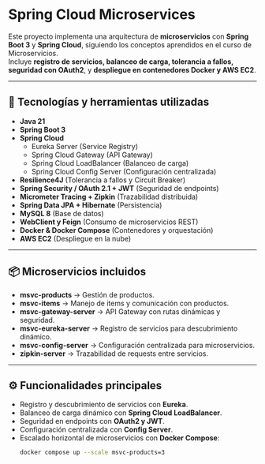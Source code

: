 # Spring Cloud Microservices

Este proyecto implementa una arquitectura de **microservicios** con **Spring Boot 3** y **Spring Cloud**, siguiendo los conceptos aprendidos en el curso de Microservicios.  
Incluye **registro de servicios, balanceo de carga, tolerancia a fallos, seguridad con OAuth2**, y **despliegue en contenedores Docker y AWS EC2**.

---

## 🚀 Tecnologías y herramientas utilizadas

- **Java 21**  
- **Spring Boot 3**  
- **Spring Cloud**  
  - Eureka Server (Service Registry)  
  - Spring Cloud Gateway (API Gateway)  
  - Spring Cloud LoadBalancer (Balanceo de carga)  
  - Spring Cloud Config Server (Configuración centralizada)  
- **Resilience4J** (Tolerancia a fallos y Circuit Breaker)  
- **Spring Security / OAuth 2.1 + JWT** (Seguridad de endpoints)  
- **Micrometer Tracing + Zipkin** (Trazabilidad distribuida)  
- **Spring Data JPA + Hibernate** (Persistencia)  
- **MySQL 8** (Base de datos)  
- **WebClient y Feign** (Consumo de microservicios REST)  
- **Docker & Docker Compose** (Contenedores y orquestación)  
- **AWS EC2** (Despliegue en la nube)

---

## 📦 Microservicios incluidos

- **msvc-products** → Gestión de productos.  
- **msvc-items** → Manejo de items y comunicación con productos.  
- **msvc-gateway-server** → API Gateway con rutas dinámicas y seguridad.  
- **msvc-eureka-server** → Registro de servicios para descubrimiento dinámico.  
- **msvc-config-server** → Configuración centralizada para microservicios.  
- **zipkin-server** → Trazabilidad de requests entre servicios.

---

## ⚙️ Funcionalidades principales

- Registro y descubrimiento de servicios con **Eureka**.  
- Balanceo de carga dinámico con **Spring Cloud LoadBalancer**.  
- Seguridad en endpoints con **OAuth2 y JWT**.  
- Configuración centralizada con **Config Server**.  
- Escalado horizontal de microservicios con **Docker Compose**:  
  ```bash
  docker compose up --scale msvc-products=3
